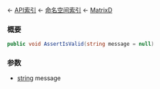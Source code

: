 ← [API索引](Api-Index) ← [命名空间索引](Namespace-Index) ← [MatrixD](VRageMath.MatrixD)

### 概要

```csharp
public void AssertIsValid(string message = null)
```

### 参数

* [string](https://docs.microsoft.com/en-us/dotnet/api/System.String?view=netframework-4.6) message
